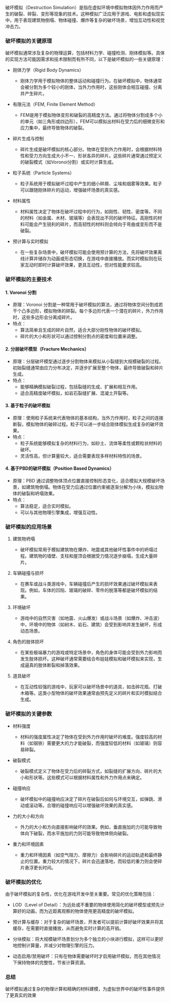 破坏模拟（Destruction Simulation）是指在虚拟环境中模拟物体因外力作用而产生的破裂、碎裂、变形等现象的技术。这种模拟广泛应用于游戏、电影和虚拟现实中，用于表现建筑物倒塌、物体碰撞、爆炸等复杂的破坏场景，增加互动性和视觉冲击力。

### 破坏模拟的关键原理

破坏模拟通常涉及复杂的物理运算，包括材料力学、碰撞检测、刚体模拟等。具体的实现方法可能因需求和技术限制而有所不同，以下是破坏模拟的一些关键原理：

- 刚体力学（Rigid Body Dynamics）
  - 刚体力学用于模拟物体的整体运动和碰撞行为。在破坏模拟中，物体通常会被分割为多个较小的刚体，当外力作用时，这些刚体会相互碰撞、分离并产生碎片。

- 有限元法（FEM, Finite Element Method）
  - FEM是用于模拟物体变形和破裂的高精度方法。通过将物体分割成多个小的单元（如三角形或四边形），FEM可以模拟出材料在受力后的细微变形和应力集中，最终导致物体的破裂。

- 碎片生成与控制
  - 碎片生成是破坏模拟的核心部分。物体在受到外力作用时，会根据材料特性和受力方向生成大小不一、形状各异的碎片。这些碎片通常通过预定义的破裂模式（如Voronoi分割）或实时计算生成。

- 粒子系统（Particle Systems）
  - 粒子系统用于模拟破坏过程中产生的细小碎屑、尘埃和烟雾等效果。粒子可以跟随刚体碎片的运动，增强破坏场景的真实感。

- 材料属性
  - 材料属性决定了物体在破坏过程中的行为，如刚性、韧性、密度等。不同的材料（如金属、木材、玻璃等）会表现出不同的破坏特征。高刚性的材料可能会产生锐利的碎片，而高韧性的材料则会倾向于弯曲或变形而不是破裂。

- 预计算与实时模拟
  - 在一些复杂场景中，破坏模拟可能会使用预计算的方法，先将破坏效果离线计算并储存为动画或形态切换，在游戏中直接播放。而实时模拟则在玩家互动时即时计算破坏效果，更具互动性，但对性能要求较高。

### 破坏模拟的主要技术

#### 1. Voronoi 分割
  - 原理：Voronoi 分割是一种常用于破坏模拟的算法，通过将物体空间分割成若干个凸多边形，模拟物体的碎裂。每个多边形代表一个潜在的碎片，外力作用时，这些多边形会分离成碎片。
  - 特点：
    - 算法简单且生成的碎片自然，适合大部分刚性物体的破坏模拟。
    - 碎片的大小和形状可以通过控制分割点的密度和位置来调整。

#### 2. 分层破坏模型（Fracture Mechanics）
  - 原理：分层破坏模型通过逐步分割物体来模拟从小裂缝到大规模破裂的过程。初始裂缝通常由应力分布决定，并逐步扩展至整个物体，最终导致破裂和碎片生成。
  - 特点：
    - 能够精确模拟破裂过程，包括裂缝的生成、扩展和相互作用。
    - 适合高精度破坏模拟，如岩石裂缝扩展、混凝土开裂等。

#### 3. 基于粒子的破坏模拟
  - 原理：使用粒子系统来代表物体的基本结构，当外力作用时，粒子之间的连接断裂，模拟物体的破碎过程。粒子可以进一步结合刚体模拟生成复杂的破坏效果。
  - 特点：
    - 粒子系统能够模拟复杂的材料行为，如砂土、流体等柔性或颗粒状材料的破坏。
    - 灵活性高，但计算量较大，适合需要表现多样材料特性的场景。

#### 4. 基于PBD的破坏模拟（Position Based Dynamics）
  - 原理：PBD 通过调整物体顶点位置直接控制形态变化，适合模拟大规模破坏场景，如建筑物倒塌。物体在受力后通过位置约束被逐渐分解为小块，模拟出物体的破裂和坍塌效果。
  - 特点：
    - 算法稳定，适合实时模拟。
    - 可以与其他物理引擎集成，增强互动性。

### 破坏模拟的应用场景

1. 建筑物坍塌
   - 破坏模拟常用于模拟建筑物在爆炸、地震或其他破坏性事件中的坍塌过程。建筑物的墙壁、支柱和屋顶会根据受力情况逐步崩塌，生成大量碎片。

2. 车辆碰撞与损坏
   - 在赛车或战斗类游戏中，车辆碰撞后产生的损坏效果通过破坏模拟来表现。例如，车体的凹陷、玻璃的破碎、零件的脱落等都是破坏模拟的结果。

3. 环境破坏
   - 游戏中的自然灾害（如地震、火山爆发）或战斗场景（如爆炸、冲击波）中，环境中的物体（如树木、岩石、建筑）会受到影响并发生破坏，形成动态场景。

4. 角色的肢体损坏
   - 在某些极端暴力的游戏或特定场景中，角色的身体可能会受到外力影响而发生肢体损坏。这种破坏通常需要结合布娃娃模拟和破坏模拟来实现，生成逼真的肢体断裂和掉落效果。

5. 道具破坏
   - 在互动性较强的游戏中，玩家可以破坏场景中的道具，如击碎花瓶、打破木箱等。这类小型物体的破坏效果通常由预先定义的碎片和实时模拟结合生成。

### 破坏模拟的关键参数

- 材料强度
  - 材料的强度属性决定了物体在受到外力作用时破坏的难度。强度较高的材料（如钢铁）需要更大的力才能破裂，而强度较低的材料（如玻璃）则容易碎裂。

- 破裂模式
  - 破裂模式定义了物体在受力后的碎裂方式，如裂缝的扩展方向、碎片的大小和形状等。这些模式可以根据材料属性和外力作用点来确定。

- 碰撞响应
  - 破坏模拟中的碰撞响应决定了碎片在破裂后如何与环境交互，如弹跳、滑动或滚动等。合理的碰撞响应可以增强破坏效果的真实感。

- 力的大小和方向
  - 外力的大小和方向直接影响破坏的效果。例如，垂直施加的力可能导致物体向下破裂，而水平施加的力则可能导致物体侧向破裂。

- 重力和环境因素
  - 重力和环境因素（如空气阻力、摩擦力）会影响碎片的运动轨迹和最终静止的位置。重力较大的情况下，碎片会迅速落地，而较低的重力则会使碎片悬浮更长时间。

### 破坏模拟的优化

由于破坏模拟的复杂性，优化在游戏开发中至关重要。常见的优化策略包括：

- LOD（Level of Detail）：为远处或不重要的物体使用简化的破坏模型或预先计算好的动画，而为近距离观察的物体使用更高精度的破坏模拟。

- 预计算与缓存：对于复杂的破坏场景，开发者可以提前计算好破坏效果并将其缓存，在需要时直接播放，从而避免实时计算的高开销。

- 分块模拟：将大规模破坏场景划分为多个独立的小块进行模拟，这样可以更好地控制计算量，并减少对物理引擎的压力。

- 动态启用/禁用破坏：只有在物体需要破坏时才启用破坏模拟，而在其他情况下保持物体的完整性，节省计算资源。

### 总结

破坏模拟通过复杂的物理计算和精确的材料建模，为虚拟世界中的破坏性事件提供了更真实的效果